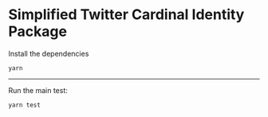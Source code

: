 # Simplified Twitter Cardinal Identity Package


Install the dependencies
```
yarn
```
___

Run the main test:
```
yarn test
```

